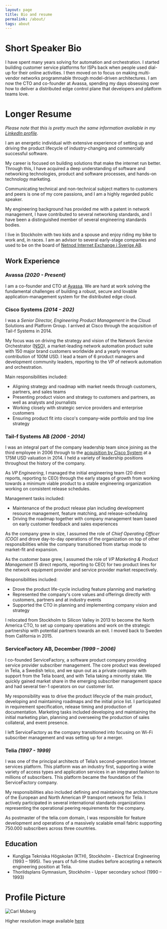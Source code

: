 ```yaml
---
layout: page
title: Bio and resume
permalink: /about/
tags: about
---
```


# Short Speaker Bio

I have spent many years solving for automation and orchestration. I started building customer service platforms for ISPs back when people used dial-up for their online activities. I then moved on to focus on making multi-vendor networks programmable through model-driven architectures. I am now the CTO and co-founder at Avassa, spending my days obsessing over how to deliver a distributed edge control plane that developers and platform teams love.

# Longer Resume

_Please note that this is pretty much the same information available in my [LinkedIn profile](https://www.linkedin.com/in/carlmoberg)._

I am an energetic individual with extensive experience of setting up and driving the product lifecycle of industry-changing and commercially successful software.

My career is focused on building solutions that make the internet run better. Through this, I have acquired a deep understanding of software and networking technologies, product and software processes, and hands-on technology marketing.

Communicating technical and non-technical subject matters to customers and peers is one of my core passions, and I am a highly regarded public speaker.

My engineering background has provided me with a patent in network management, I have contributed to several networking standards, and I have been a distinguished member of several engineering standards bodies.

I live in Stockholm with two kids and a spouse and enjoy riding my bike to work and, in races. I am an advisor to several early-stage companies and used to be on the board of [Netnod Internet Exchange i Sverige AB](http://www.netnod.se).

## Work Experience

### Avassa _(2020 - Present)_
I am a co-founder and CTO at [Avassa](https://avassa.io). We are hard at work solving the fundamental challenges of building a robust, secure and lovable application-management system for the distributed edge cloud.


### Cisco Systems _(2014 - 202)_
I was a _Senior Director, Engineering Product Management_ in the Cloud Solutions and Platform Group. I arrived at Cisco through the acquisition of Tail-f Systems in 2014.

My focus was on driving the strategy and vision of the Network Service Orchestrator ([NSO](http://cisco.com/go/nso)), a market-leading network automation product suite with 150 major brand customers worldwide and a yearly revenue contribution of 100M USD. I lead a team of 6 product managers and development community leaders, reporting to the VP of network automation and orchestration.

Main responsibilities included:

- Aligning strategy and roadmap with market needs through customers, partners, and sales teams
- Presenting product vision and strategy to customers and partners, as well as analysts and journalists
- Working closely with strategic service providers and enterprise customers
- Ensuring product fit into cisco's company-wide portfolio and top line strategy

### Tail-f Systems AB _(2006 - 2014)_
I was an integral part of the company leadership team since joining as the third employee in 2006 through to the [acquisition by Cisco System](https://www.cisco.com/c/en/us/about/corporate-strategy-office/acquisitions/tail-f.html) at a 175M USD valuation in 2014. I held a variety of leadership positions throughout the history of the company.

As _VP Engineering_, I managed the initial engineering team (20 direct reports, reporting to CEO) through the early stages of growth from working towards a minimum viable product to a stable engineering organization working on consistent release schedules.

Management tasks included:

- Maintenance of the product release plan including development resource management, feature matching, and release-scheduling
- Driving the roadmap together with company management team based on early customer feedback and sales experiences

As the company grew in size, I assumed the role of _Chief Operating Officer (COO)_ and drove day-to-day operations of the organization on top of other responsibilities while the company transitioned from startup mode to market-fit and expansion.

As the customer base grew, I assumed the role of _VP Marketing & Product Management_ (5 direct reports, reporting to CEO) for two product lines for the network equipment provider and service provider market respectively.

Responsibilities included:

- Drove the product life-cycle including feature planning and marketing
- Represented the company's core values and offerings directly with customers, partners and at industry events
- Supported the CTO in planning and implementing company vision and strategy

I relocated from Stockholm to Silicon Valley in 2013 to become the North America CTO, to set up company operations and work on the strategic partnership with potential partners towards an exit. I moved back to Sweden from California in 2015.

### ServiceFactory AB, December _(1999 – 2006)_
I co-founded ServiceFactory, a software product company providing service provider subscriber management. The core product was developed in Telia, a Swedish telco, and we spun out as a private company with support from the Telia board, and with Telia taking a minority stake. We quickly gained market share in the emerging subscriber management space and had several tier-1 operators on our customer list.

My responsibility was to drive the product lifecycle of the main product, developing and maintaining roadmaps and the initial price list. I participated in requirement specification, release timing and production of documentation. Marketing tasks included developing and maintaining the initial marketing plan, planning and overseeing the production of sales collateral, and event presence.

I left ServiceFactory as the company transitioned into focusing on Wi-Fi subscriber management and was setting up for a merger.

### Telia _(1997 - 1999)_
I was one of the principal architects of Telia’s second-generation Internet services platform. This platform was an industry first, supporting a wide variety of access types and application services in an integrated fashion to millions of subscribers. This platform became the foundation of the ServiceFactory company.

My responsibilities also included defining and maintaining the architecture of the European and North American IP transport network for Telia. I actively participated in several international standards organizations representing the operational peering requirements for the company.

As postmaster of the telia.com domain, I was responsible for feature development and operations of a massively scalable email fabric supporting 750.000 subscribers across three countries.

## Education
- Kungliga Tekniska Högskolan (KTH), Stockholm - Electrical Engineering (1993 – 1995). Two years of full-time studies before accepting a network engineering position at Telia.
- Thorildsplans Gymnasium, Stockholm - Upper secondary school (1990 – 1993)

# Profile Picture
![Carl Moberg](../images/carl-moberg-profile-250x375.jpeg)

Higher resolution image available [here](../images/carl-moberg-profile-750x1125.jpeg)

